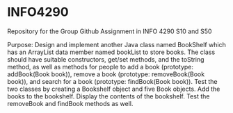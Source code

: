 # INFO4290
Repository for the Group Github Assignment in INFO 4290 S10 and S50

Purpose: Design and implement another Java class named BookShelf which has an ArrayList data member named bookList to store books. 
The class should have suitable constructors, get/set methods, and the toString method, 
as well as methods for people to add a book (prototype: addBook(Book book)), remove a book (prototype: removeBook(Book book)), 
and search for a book (prototype: findBook(Book book)).
Test the two classes by creating a Bookshelf object and five Book objects. Add the books to the bookshelf. 
Display the contents of the bookshelf. Test the removeBook and findBook methods as well.
